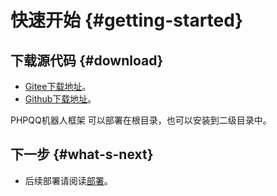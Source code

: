 # 快速开始 {#getting-started}

## 下载源代码 {#download}

- [Gitee下载地址](https://gitee.com/QQBotSDK/PHPPluginServer/releases/)。
- [Github下载地址](https://github.com/QQBotSDK/PHPPluginServer/releases/)。

PHPQQ机器人框架 可以部署在根目录，也可以安装到二级目录中。

## 下一步 {#what-s-next}

- 后续部署请阅读[部署](./install)。